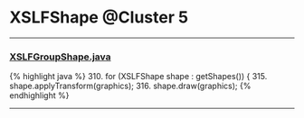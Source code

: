 # XSLFShape @Cluster 5

***

### [XSLFGroupShape.java](https://searchcode.com/codesearch/view/97406700/)
{% highlight java %}
310. for (XSLFShape shape : getShapes()) {
315.     shape.applyTransform(graphics);
316.   shape.draw(graphics);
{% endhighlight %}

***

